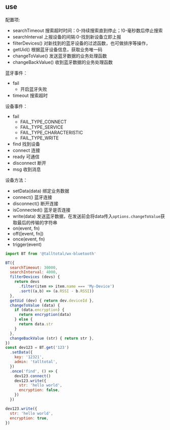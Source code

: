 ## use

配置项:
- searchTimeout 搜索超时时间：0-持续搜索直到停止；!0-毫秒数后停止搜索
- searchInterval 上报设备的间隔:0-找到新设备立即上报
- filterDevices() 对新找到的蓝牙设备的过滤函数，也可做排序等操作，
- getUid() 根据蓝牙设备信息，获取业务唯一码
- changeToValue() 发送蓝牙数据的业务处理函数
- changeBackValue() 收到蓝牙数据的业务处理函数

蓝牙事件：
- fail
  - 开启蓝牙失败
- timeout 搜索超时

设备事件：
- fail
  - FAIL_TYPE_CONNECT
  - FAIL_TYPE_SERVICE
  - FAIL_TYPE_CHARACTERISTIC
  - FAIL_TYPE_WRITE
- find 找到设备
- connect 连接
- ready 可通信
- disconnect 断开
- msg 收到消息

设备方法：
- setData(data) 绑定业务数据
- connect() 蓝牙连接
- disconnect() 断开连接
- isConnected() 蓝牙是否连接
- write(data) 发送蓝牙数据，在发送前会将data传入`options.changeToValue`获取最后的传输的字符串
- on(event, fn)
- off([event, fn])
- once(event, fn)
- trigger(event)


```js
import BT from '@talltotal/wx-bluetooth'

BT({
  searchTimeout: 30000,
  searchInterval: 4000,
  filterDevices (devs) {
    return devs
      .filter(item => item.name === 'My-Device')
      .sort((a,b) => (a.RSSI - b.RSSI))
  },
  getUid (dev) { return dev.deviceId },
  changeToValue (data) {
    if (data.encryption) {
      return encryption(data)
    } else {
      return data.str
    }
  },
  changeBackValue (str) { return str },
})
const dev123 = BT.get('123')
  .setData({
    key: '12321',
    admin: 'talltotal',
  })
  .once('find', () => {
    dev123.connect()
    dev123.write({
      str: 'hello world',
      encryption: false,
    })
  })

dev123.write({
  str: 'hello world',
  encryption: true,
})
```